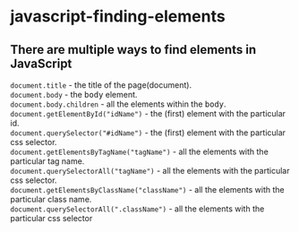 # javascript-finding-elements

<h2>There are multiple ways to find elements in JavaScript</h2>

```document.title``` - the title of the page(document). <br />
```document.body``` - the <samp>body</samp> element. <br />
```document.body.children``` - all the elements within the <samp>body</samp>. <br />
```document.getElementById("idName")``` - the (first) element with the particular id. <br />
```document.querySelector("#idName")``` - the (first) element with the particular css selector. <br />
```document.getElementsByTagName("tagName")``` - all the elements with the particular tag name. <br />
```document.querySelectorAll("tagName")``` - all the elements with the particular css selector. <br />
```document.getElementsByClassName("className")``` - all the elements with the particular class name. <br />
```document.querySelectorAll(".className")``` - all the elements with the particular css selector <br />


